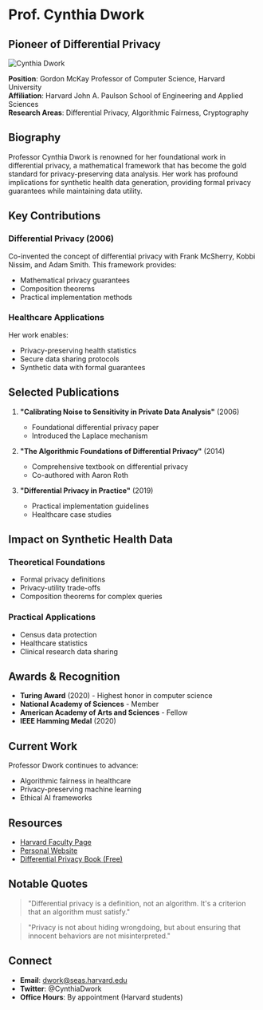 # Prof. Cynthia Dwork

## Pioneer of Differential Privacy

![Cynthia Dwork](https://upload.wikimedia.org/wikipedia/commons/thumb/6/6a/Cynthia_Dwork_lectures_at_Harvard_Kennedy_School.jpg/1200px-Cynthia_Dwork_lectures_at_Harvard_Kennedy_School.jpg)

**Position**: Gordon McKay Professor of Computer Science, Harvard University  
**Affiliation**: Harvard John A. Paulson School of Engineering and Applied Sciences  
**Research Areas**: Differential Privacy, Algorithmic Fairness, Cryptography

## Biography

Professor Cynthia Dwork is renowned for her foundational work in differential privacy, a mathematical framework that has become the gold standard for privacy-preserving data analysis. Her work has profound implications for synthetic health data generation, providing formal privacy guarantees while maintaining data utility.

## Key Contributions

### Differential Privacy (2006)
Co-invented the concept of differential privacy with Frank McSherry, Kobbi Nissim, and Adam Smith. This framework provides:
- Mathematical privacy guarantees
- Composition theorems
- Practical implementation methods

### Healthcare Applications
Her work enables:
- Privacy-preserving health statistics
- Secure data sharing protocols
- Synthetic data with formal guarantees

## Selected Publications

1. **"Calibrating Noise to Sensitivity in Private Data Analysis"** (2006)
   - Foundational differential privacy paper
   - Introduced the Laplace mechanism

2. **"The Algorithmic Foundations of Differential Privacy"** (2014)
   - Comprehensive textbook on differential privacy
   - Co-authored with Aaron Roth

3. **"Differential Privacy in Practice"** (2019)
   - Practical implementation guidelines
   - Healthcare case studies

## Impact on Synthetic Health Data

### Theoretical Foundations
- Formal privacy definitions
- Privacy-utility trade-offs
- Composition theorems for complex queries

### Practical Applications
- Census data protection
- Healthcare statistics
- Clinical research data sharing

## Awards & Recognition

- **Turing Award** (2020) - Highest honor in computer science
- **National Academy of Sciences** - Member
- **American Academy of Arts and Sciences** - Fellow
- **IEEE Hamming Medal** (2020)

## Current Work

Professor Dwork continues to advance:
- Algorithmic fairness in healthcare
- Privacy-preserving machine learning
- Ethical AI frameworks

## Resources

- [Harvard Faculty Page](https://www.seas.harvard.edu/person/cynthia-dwork)
- [Personal Website](https://dwork.seas.harvard.edu/)
- [Differential Privacy Book (Free)](https://www.cis.upenn.edu/~aaroth/Papers/privacybook.pdf)

## Notable Quotes

> "Differential privacy is a definition, not an algorithm. It's a criterion that an algorithm must satisfy."

> "Privacy is not about hiding wrongdoing, but about ensuring that innocent behaviors are not misinterpreted."

## Connect

- **Email**: dwork@seas.harvard.edu
- **Twitter**: @CynthiaDwork
- **Office Hours**: By appointment (Harvard students)